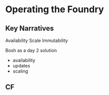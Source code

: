 # Operating the Foundry

## Key Narratives

Availability
Scale
Immutability


Bosh as a day 2 solution
- availability
- updates
- scaling

CF
-
